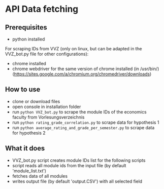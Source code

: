 # API Data fetching

## Prerequisites

* python installed

For scraping IDs from VVZ (only on linux, but can be adapted in the VVZ_bot.py file for other configurations):
* chrome installed 
* chrome webdriver for the same version of chrome installed (in /usr/bin/) (https://sites.google.com/a/chromium.org/chromedriver/downloads)

## How to use

* clone or download files
* open console in installation folder
* run ``` python VVZ_bot.py ``` to scrape the module IDs of the economics faculty from Vorlesungsverzeichnis
* run ``` python rating_grade_correlation.py ``` to scrape data for hypothesis 1
* run ``` python average_rating_and_grade_per_semester.py ``` to scrape data for hypothesis 2

## What it does

* VVZ_bot.py script creates module IDs list for the following scripts
* script reads all module ids from the input file (by default 'module_list.txt')
* fetches data of all modules
* writes output file (by default 'output.CSV') with all selected field
